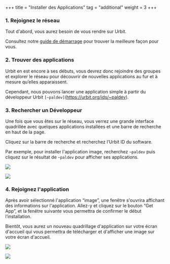 +++
title = "Installer des Applications"
tag = "additional"
weight = 3
+++

### 1. Rejoignez le réseau

Tout d'abord, vous aurez besoin de vous rendre sur Urbit.

Consultez notre [guide de démarrage](https://urbit.org/getting-started) pour trouver la meilleure façon pour vous.

### 2. Trouver des applications

Urbit en est encore à ses débuts, vous devrez donc rejoindre des groupes et explorer le réseau pour découvrir de nouvelles applications au fur et à mesure qu’elles apparaissent.

Cependant, nous pouvons lancer une application simple à partir du développeur Urbit `[~paldev]`(https://urbit.org/ids/~paldev).

### 3. Rechercher un Développeur

Une fois que vous êtes sur le réseau, vous verrez une grande interface quadrillée avec quelques applications installées et une barre de recherche en haut de la page.

Cliquez sur la barre de recherche et recherchez l’Urbit ID du software.

Par exemple, pour installer l'application image, recherchez `~paldev` puis cliquez sur le résultat de `~paldev` pour afficher ses applications.

![](https://media.urbit.org/site/additional-guides/Installing-apps-1.jpg)

![](https://media.urbit.org/site/additional-guides/Installing-apps-2.jpg)

### 4. Rejoignez l'application

Après avoir sélectionné l'application “image”, une fenêtre s'ouvrira affichant des informations sur l'application. Allez-y et cliquez sur le bouton “Get App”, et la fenêtre suivante vous permettra de confirmer le début l’installation.

Bientôt, vous aurez un nouveau quadrillage d'application sur votre écran d'accueil qui vous permettra de télécharger et d'afficher une image sur votre écran d'accueil.

![](https://media.urbit.org/site/additional-guides/Installing-apps-3.jpg)

![](https://media.urbit.org/site/additional-guides/Installing-apps-4.jpg)
